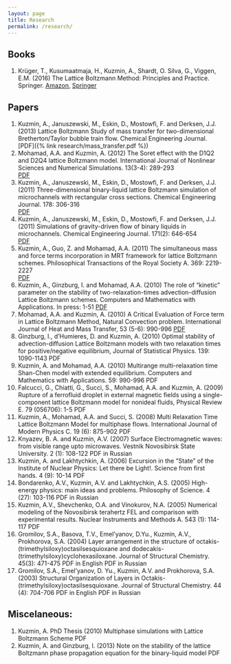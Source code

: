 ```yaml
---
layout: page
title: Research
permalink: /research/
---
```


## Books
1. Krüger, T., Kusumaatmaja, H., Kuzmin, A., Shardt, O. Silva, G., Viggen, E.M. (2016) The Lattice Boltzmann Method: Principles and Practice. Springer.
[Amazon](https://www.amazon.ca/Lattice-Boltzmann-Method-Principles-Practice/dp/3319446479), [Springer](http://www.springer.com/us/book/9783319446479)

## Papers
1. Kuzmin, A., Januszewski, M., Eskin, D., Mostowfi, F. and Derksen, J.J. (2013) Lattice Boltzmann Study of mass transfer for two-dimensional Bretherton/Taylor bubble train flow. Chemical Engineering Journal.<br/> 
[PDF]({% link research/mass_transfer.pdf %})
2. Mohamad, A.A. and Kuzmin, A. (2012) The Soret effect with the D1Q2 and D2Q4 lattice Boltzmann model. International Journal of Nonlinear Sciences and Numerical Simulations. 13(3-4): 289-293</br>
[PDF](research/soretf.pdf)
3. Kuzmin, A., Januszewski, M., Eskin, D., Mostowfi, F. and Derksen, J.J. (2011) Three-dimensional binary-liquid lattice Boltzmann simulation of microchannels with rectangular cross sections. Chemical Engineering Journal. 178: 306-316<br/>
[PDF](research/threedbubbles.pdf)
4. Kuzmin, A., Januszewski, M., Eskin, D., Mostowfi, F. and Derksen, J.J. (2011) Simulations of gravity-driven flow of binary liquids in microchannels. Chemical Engineering Journal. 171(2): 646-654<br/>
[PDF](research/twodbubbles.pdf)
5. Kuzmin, A., Guo, Z. and Mohamad, A.A. (2011) The simultaneous mass and force terms incorporation in MRT framework for lattice Boltzmann schemes. Philosophical Transactions of the Royal Society A. 369: 2219-2227<br/>
[PDF](research/)
6. Kuzmin, A., Ginzburg, I. and Mohamad, A.A. (2010) The role of “kinetic” parameter on the stability of two-relaxation-times advection-diffusion Lattice Boltzmann schemes. Computers and Mathematics with Applications. In press: 1-51
[PDF](research/)<br/>
7. Mohamad, A.A. and Kuzmin, A. (2010) A Critical Evaluation of Force term in Lattice Boltzmann Method, Natural Convection problem. International Journal of Heat and Mass Transfer, 53 (5-6): 990-996
[PDF](research/)
8. Ginzburg, I., d’Humieres, D. and Kuzmin, A. (2010) Optimal stability of advection-diffusion Lattice Boltzmann models with two relaxation times for positive/negative equilibrium, Journal of Statistical Physics. 139: 1090-1143
PDF
9. Kuzmin, A. and Mohamad, A.A. (2010) Multirange multi-relaxation time Shan-Chen model with extended equilibrium. Computers and Mathematics with Applications. 59: 990-996
PDF
10. Falcucci, G., Chiatti, G., Succi, S., Mohamad, A.A. and Kuzmin, A. (2009) Rupture of a ferrofluid droplet in external magnetic fields using a single-component lattice Boltzmann model for nonideal fluids, Physical Review E. 79 (056706): 1-5
PDF
11. Kuzmin, A., Mohamad, A.A. and Succi, S. (2008) Multi Relaxation Time Lattice Boltzmann Model for multiphase flows. International Journal of Modern Physics C. 19 (6): 875-902
PDF
12. Knyazev, B. A. and Kuzmin, A.V. (2007) Surface Electromagnetic waves: from visible range upto microwaves. Vestnik Novosibirsk State University. 2 (1): 108-122
PDF in Russian
13. Kuzmin, A. and Lakhtychkin, A. (2006) Excursion in the “State” of the Institute of Nuclear Physics: Let there be Light!. Science from first hands. 4 (9): 10-14
PDF
14. Bondarenko, A.V., Kuzmin, A.V. and Lakhtychkin, A.S. (2005) High-energy physics: main ideas and problems. Philosophy of Science. 4 (27): 103-116
PDF in Russian
15. Kuzmin, A.V., Shevchenko, O.A. and Vinokurov, N.A. (2005) Numerical modeling of the Novosibirsk terahertz FEL and comparison with experimental results. Nuclear Instruments and Methods A. 543 (1): 114-117
PDF
16. Gromilov, S.A., Basova, T.V., Emel’yanov, D.Yu., Kuzmin, A.V., Prokhorova, S.A. (2004) Layer arrangement in the structure of octakis-(trimethylsiloxy)octasilsesquioxane and dodecakis-(trimethylsiloxy)cyclohexasiloxane. Journal of Structural Chemistry. 45(3): 471-475
PDF in English
PDF in Russian
17. Gromilov, S.A., Emel’yanov, D. Yu., Kuzmin, A.V. and Prokhorova, S.A. (2003) Structural Organization of Layers in Octakis-(trimethylsiloxy)octasilsesquioxane. Journal of Structural Chemistry. 44 (4): 704-706
PDF in English
PDF in Russian

## Miscelaneous:
1. Kuzmin, A. PhD Thesis (2010) Multiphase simulations with Lattice Boltzmann Scheme
PDF
2. Kuzmin, A. and Ginzburg, I. (2013) Note on the stability of the lattice Boltzmann phase propagation equation for the binary-liquid model
PDF